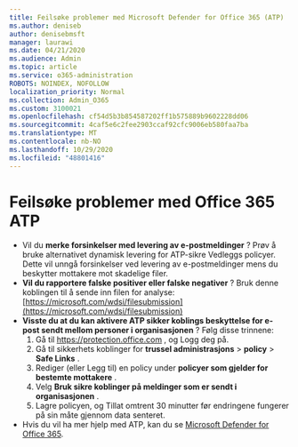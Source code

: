 ```yaml
---
title: Feilsøke problemer med Microsoft Defender for Office 365 (ATP)
ms.author: deniseb
author: denisebmsft
manager: laurawi
ms.date: 04/21/2020
ms.audience: Admin
ms.topic: article
ms.service: o365-administration
ROBOTS: NOINDEX, NOFOLLOW
localization_priority: Normal
ms.collection: Admin_O365
ms.custom: 3100021
ms.openlocfilehash: cf54d5b3b854587202ff1b575889b9602228dd06
ms.sourcegitcommit: 4caf5e6c2fee2903ccaf92cfc9006eb580faa7ba
ms.translationtype: MT
ms.contentlocale: nb-NO
ms.lasthandoff: 10/29/2020
ms.locfileid: "48801416"
---
```

# <a name="troubleshoot-issues-with-office-365-atp"></a>Feilsøke problemer med Office 365 ATP

- Vil du **merke forsinkelser med levering av e-postmeldinger** ? Prøv å bruke alternativet dynamisk levering for ATP-sikre Vedleggs policyer. Dette vil unngå forsinkelser ved levering av e-postmeldinger mens du beskytter mottakere mot skadelige filer.
- **Vil du rapportere falske positiver eller falske negativer** ? Bruk denne koblingen til å sende inn filen for analyse: [https://microsoft.com/wdsi/filesubmission](https://microsoft.com/wdsi/filesubmission)
- **Visste du at du kan aktivere ATP sikker koblings beskyttelse for e-post sendt mellom personer i organisasjonen** ? Følg disse trinnene:
    1. Gå til https://protection.office.com , og Logg deg på.
    2. Gå til sikkerhets koblinger for **trussel administrasjons**  >  **policy**  >  **Safe Links** .
    3. Rediger (eller Legg til) en policy under **policyer som gjelder for bestemte mottakere** .
    4. Velg **Bruk sikre koblinger på meldinger som er sendt i organisasjonen** .
    5. Lagre policyen, og Tillat omtrent 30 minutter før endringene fungerer på sin måte gjennom data senteret.
- Hvis du vil ha mer hjelp med ATP, kan du se [Microsoft Defender for Office 365](https://docs.microsoft.com/microsoft-365/security/office-365-security/office-365-atp).